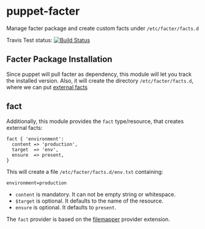 puppet-facter
=============

Manage facter package and create custom facts under `/etc/facter/facts.d`

Travis Test status: [![Build Status](https://travis-ci.org/tampakrap/puppet-facter.png?branch=master)](https://travis-ci.org/tampakrap/puppet-facter)

## Facter Package Installation

Since puppet will pull facter as dependency, this module will let you track the
installed version. Also, it will create the directory `/etc/facter/facts.d`,
where we can put [external facts](https://docs.puppetlabs.com/facter/latest/custom_facts.html#external-facts)

## fact

Additionally, this module provides the `fact` type/resource, that creates
external facts:

    fact { 'environment':
      content => 'production',
      target  => 'env',
      ensure  => present,
    }

This will create a file `/etc/facter/facts.d/env.txt` containing:

    environment=production

* `content` is mandatory. It can not be empty string or whitespace.
* `$target` is optional. It defaults to the name of the resource.
* `ensure` is optional. It defaults to `present`.

The `fact` provider is based on the [filemapper](https://github.com/adrienthebo/puppet-filemapper)
provider extension.
